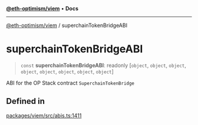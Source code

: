 [**@eth-optimism/viem**](../README.md) • **Docs**

***

[@eth-optimism/viem](../README.md) / superchainTokenBridgeABI

# superchainTokenBridgeABI

> `const` **superchainTokenBridgeABI**: readonly [`object`, `object`, `object`, `object`, `object`, `object`, `object`, `object`]

ABI for the OP Stack contract `SuperchainTokenBridge`

## Defined in

[packages/viem/src/abis.ts:1411](https://github.com/ethereum-optimism/ecosystem/blob/13a9597363979821622ee318a8281c7048f1a00b/packages/viem/src/abis.ts#L1411)
